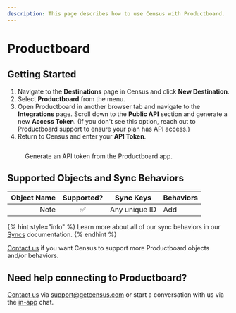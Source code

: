 ```yaml
---
description: This page describes how to use Census with Productboard.
---
```


# Productboard

## Getting Started

1. Navigate to the **Destinations** page in Census and click **New Destination**.
2. Select **Productboard** from the menu.
3. Open Productboard in another browser tab and navigate to the **Integrations** page. Scroll down to the **Public API** section and generate a new **Access Token**. (If you don't see this option, reach out to Productboard support to ensure your plan has API access.)
4. Return to Census and enter your **API Token**.

<figure><img src="../.gitbook/assets/productboard.png" alt=""><figcaption><p>Generate an API token from the Productboard app.</p></figcaption></figure>

## Supported Objects and Sync Behaviors <a href="#supported-objects-and-sync-behaviors" id="supported-objects-and-sync-behaviors"></a>

| **Object Name** | **Supported?** | **Sync Keys** | **Behaviors** |
| --------------: | :------------: | ------------- | ------------- |
|            Note |        ✅       | Any unique ID | Add           |

{% hint style="info" %}
Learn more about all of our sync behaviors in our [Syncs](../syncs/core-concept/#sync-behaviors) documentation.
{% endhint %}

[Contact us](mailto:support@getcensus.com) if you want Census to support more Productboard objects and/or behaviors.

## Need help connecting to Productboard?

[Contact us](mailto:support@getcensus.com) via support@getcensus.com or start a conversation with us via the [in-app](https://app.getcensus.com) chat.
